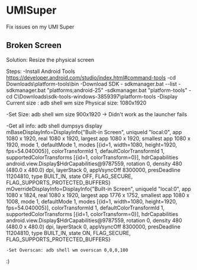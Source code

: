# UMISuper
Fix issues on my UMI Super

## Broken Screen 
Solution: Resize the physical screen

Steps:
-Install Android Tools https://developer.android.com/studio/index.html#command-tools
-cd Downloads\platform-tools\bin
-Download SDK - sdkmanager.bat --list
-sdkmanager.bat "platforms;android-25"
-sdkmanager.bat "platform-tools"
-cd C\Downloads\sdk-tools-windows-3859397\platform-tools
-Display Current size : adb shell wm size
Physical size: 1080x1920

-Set Size: adb shell wm size 900x1920 -> Didn't work as the launcher fails

-Get all info: adb shell dumpsys display
 mBaseDisplayInfo=DisplayInfo{"Built-in Screen", uniqueId "local:0", app 1080 x 1920, real 1080 x 1920, largest app 1080 x 1920, smallest app 1080 x 1920, mode 1, defaultMode 1, modes [{id=1, width=1080, height=1920, fps=54.040005}], colorTransformId 1, defaultColorTransformId 1, supportedColorTransforms [{id=1, colorTransform=0}], hdrCapabilities android.view.Display$HdrCapabilities@9787559, rotation 0, density 480 (480.0 x 480.0) dpi, layerStack 0, appVsyncOff 8300000, presDeadline 11204810, type BUILT_IN, state OFF, FLAG_SECURE, FLAG_SUPPORTS_PROTECTED_BUFFERS}
    mOverrideDisplayInfo=DisplayInfo{"Built-in Screen", uniqueId "local:0", app 1080 x 1824, real 1080 x 1920, largest app 1776 x 1752, smallest app 1080 x 1008, mode 1, defaultMode 1, modes [{id=1, width=1080, height=1920, fps=54.040005}], colorTransformId 1, defaultColorTransformId 1, supportedColorTransforms [{id=1, colorTransform=0}], hdrCapabilities android.view.Display$HdrCapabilities@9787559, rotation 0, density 480 (480.0 x 480.0) dpi, layerStack 0, appVsyncOff 8300000, presDeadline 11204810, type BUILT_IN, state ON, FLAG_SECURE, FLAG_SUPPORTS_PROTECTED_BUFFERS}
    
    -Set Overscan: adb shell wm overscan 0,0,0,100


:)
